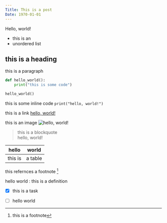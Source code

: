 ```yaml
---
Title: This is a post
Date: 1970-01-01
---
```


Hello, world!

- this is an
- unordered list

## this is a heading

this is a paragraph

```python   
def hello_world():
    print("this is some code")

hello_world()
```  

this is some inline code `print("hello, world!")`

this is a link [hello, world!](https://example.com)

this is an image ![hello, world!](https://upload.wikimedia.org/wikipedia/commons/7/74/A-Cat.jpg)

> this is a blockquote  
> hello, world!


| hello | world |
| ----- | ----- |
| this is | a table |

this refernces a footnote [^1]

[^1]: this is a footnote

hello world
  : this is a definition

- [x] this is a task
- [ ] hello world






